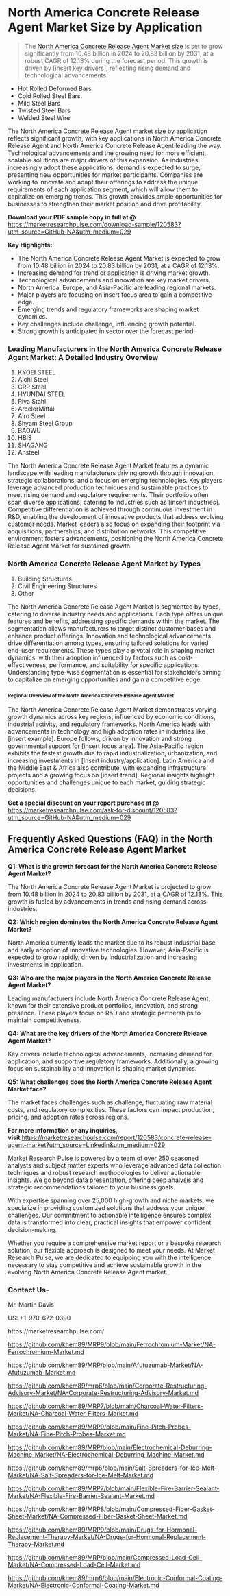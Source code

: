 <h1>North America Concrete Release Agent Market&nbsp;Size by Application</h1><blockquote><p>The <a href="https://marketresearchpulse.com/download-sample/120583?utm_source=GitHub-NA&amp;utm_medium=029">North America Concrete Release Agent Market size</a> is set to grow significantly from 10.48 billion in 2024 to 20.83 billion by 2031, at a robust CAGR of 12.13% during the forecast period. This growth is driven by [insert key drivers], reflecting rising demand and technological advancements.</p></blockquote><ul><li>Hot Rolled Deformed Bars.<li> Cold Rolled Steel Bars.<li> Mild Steel Bars<li> Twisted Steel Bars<li> Welded Steel Wire</li></ul><p>The North America Concrete Release Agent market size by application reflects significant growth, with key applications in North America Concrete Release Agent and North America Concrete Release Agent leading the way. Technological advancements and the growing need for more efficient, scalable solutions are major drivers of this expansion. As industries increasingly adopt these applications, demand is expected to surge, presenting new opportunities for market participants. Companies are working to innovate and adapt their offerings to address the unique requirements of each application segment, which will allow them to capitalize on emerging trends. This growth provides ample opportunities for businesses to strengthen their market position and drive profitability.</p><p><strong>Download your PDF sample copy in full at @ </strong><a href="https://marketresearchpulse.com/download-sample/120583?utm_source=GitHub-NA&amp;utm_medium=029">https://marketresearchpulse.com/download-sample/120583?utm_source=GitHub-NA&amp;utm_medium=029</a></p><p><strong>Key Highlights: </strong></p><ul><li>The North America Concrete Release Agent Market is expected to grow from 10.48 billion in 2024 to 20.83 billion by 2031, at a CAGR of 12.13%.</li><li>Increasing demand for trend or application is driving market growth.</li><li>Technological advancements and innovation are key market drivers.</li><li>North America, Europe, and Asia-Pacific are leading regional markets.</li><li>Major players are focusing on insert focus area to gain a competitive edge.</li><li>Emerging trends and regulatory frameworks are shaping market dynamics.</li><li>Key challenges include challenge, influencing growth potential.</li><li>Strong growth is anticipated in sector over the forecast period.</li></ul><h3>Leading Manufacturers in the North America Concrete Release Agent Market: A Detailed Industry Overview</h3><ol><li>KYOEI STEEL</li><li>Aichi Steel</li><li>CRP Steel</li><li>HYUNDAI STEEL</li><li>Riva Stahl</li><li>ArcelorMittal</li><li>Alro Steel</li><li>Shyam Steel Group</li><li>BAOWU</li><li>HBIS</li><li>SHAGANG</li><li>Ansteel</li></ol><div class="flex max-w-full flex-col flex-grow"><div class="min-h-8 text-message flex w-full flex-col items-end gap-2 whitespace-normal break-words [.text-message+&amp;]:mt-5" dir="auto" data-message-author-role="assistant" data-message-id="fd8432e4-4910-450d-b182-61b7bfb0a01f" data-message-model-slug="gpt-4o"><div class="flex w-full flex-col gap-1 empty:hidden first:pt-[3px]"><div class="markdown prose w-full break-words dark:prose-invert light"><p>The North America Concrete Release Agent Market features a dynamic landscape with leading manufacturers driving growth through innovation, strategic collaborations, and a focus on emerging technologies. Key players leverage advanced production techniques and sustainable practices to meet rising demand and regulatory requirements. Their portfolios often span diverse applications, catering to industries such as [insert industries]. Competitive differentiation is achieved through continuous investment in R&amp;D, enabling the development of innovative products that address evolving customer needs. Market leaders also focus on expanding their footprint via acquisitions, partnerships, and distribution networks. This competitive environment fosters advancements, positioning the North America Concrete Release Agent Market for sustained growth.</p></div></div></div></div><h3>North America Concrete Release Agent Market by Types</h3><ol><li>Building Structures<li> Civil Engineering Structures<li> Other</li></ol><div class="flex max-w-full flex-col flex-grow"><div class="min-h-8 text-message flex w-full flex-col items-end gap-2 whitespace-normal break-words [.text-message+&amp;]:mt-5" dir="auto" data-message-author-role="assistant" data-message-id="084470be-0bb7-4664-bddf-5156b4f41249" data-message-model-slug="gpt-4o-mini"><div class="flex w-full flex-col gap-1 empty:hidden first:pt-[3px]"><div class="markdown prose w-full break-words dark:prose-invert light"><p>The North America Concrete Release Agent Market is segmented by types, catering to diverse industry needs and applications. Each type offers unique features and benefits, addressing specific demands within the market. The segmentation allows manufacturers to target distinct customer bases and enhance product offerings. Innovation and technological advancements drive differentiation among types, ensuring tailored solutions for varied end-user requirements. These types play a pivotal role in shaping market dynamics, with their adoption influenced by factors such as cost-effectiveness, performance, and suitability for specific applications. Understanding type-wise segmentation is essential for stakeholders aiming to capitalize on emerging opportunities and gain a competitive edge.</p></div></div></div></div><h3><span style="font-size: 11px;">Regional Overview of the North America Concrete Release Agent Market</span></h3><div class="flex max-w-full flex-col flex-grow"><div class="min-h-8 text-message flex w-full flex-col items-end gap-2 whitespace-normal break-words [.text-message+&amp;]:mt-5" dir="auto" data-message-author-role="assistant" data-message-id="e9038762-ce64-4e30-91c9-9bd413514231" data-message-model-slug="gpt-4o-mini"><div class="flex w-full flex-col gap-1 empty:hidden first:pt-[3px]"><div class="markdown prose w-full break-words dark:prose-invert light"><p>The North America Concrete Release Agent Market demonstrates varying growth dynamics across key regions, influenced by economic conditions, industrial activity, and regulatory frameworks. North America leads with advancements in technology and high adoption rates in industries like [insert example]. Europe follows, driven by innovation and strong governmental support for [insert focus area]. The Asia-Pacific region exhibits the fastest growth due to rapid industrialization, urbanization, and increasing investments in [insert industry/application]. Latin America and the Middle East &amp; Africa also contribute, with expanding infrastructure projects and a growing focus on [insert trend]. Regional insights highlight opportunities and challenges unique to each market, guiding strategic decisions.</p></div></div></div></div><p><strong>Get a special discount on your report purchase at @ </strong><a href="https://marketresearchpulse.com/ask-for-discount/120583?utm_source=GitHub-NA&amp;utm_medium=029">https://marketresearchpulse.com/ask-for-discount/120583?utm_source=GitHub-NA&amp;utm_medium=029</a></p><h2>Frequently Asked Questions (FAQ) in the North America Concrete Release Agent Market</h2><p><strong>Q1: What is the growth forecast for the North America Concrete Release Agent Market?</strong></p><p>The North America Concrete Release Agent Market is projected to grow from 10.48 billion in 2024 to 20.83 billion by 2031, at a CAGR of 12.13%. This growth is fueled by advancements in trends and rising demand across industries.</p><p><strong>Q2: Which region dominates the North America Concrete Release Agent Market?</strong></p><p>North America currently leads the market due to its robust industrial base and early adoption of innovative technologies. However, Asia-Pacific is expected to grow rapidly, driven by industrialization and increasing investments in application.</p><p><strong>Q3: Who are the major players in the North America Concrete Release Agent Market?</strong></p><p>Leading manufacturers include North America Concrete Release Agent, known for their extensive product portfolios, innovation, and strong presence. These players focus on R&amp;D and strategic partnerships to maintain competitiveness.</p><p><strong>Q4: What are the key drivers of the North America Concrete Release Agent Market?</strong></p><p>Key drivers include technological advancements, increasing demand for application, and supportive regulatory frameworks. Additionally, a growing focus on sustainability and innovation is shaping market dynamics.</p><p><strong>Q5: What challenges does the North America Concrete Release Agent Market face?</strong></p><p>The market faces challenges such as challenge, fluctuating raw material costs, and regulatory complexities. These factors can impact production, pricing, and adoption rates across regions.</p><p><strong>For more information or any inquiries, visit&nbsp;</strong><a href="https://marketresearchpulse.com/report/120583/concrete-release-agent-market?utm_source=Linkedin&utm_medium=029">https://marketresearchpulse.com/report/120583/concrete-release-agent-market?utm_source=Linkedin&utm_medium=029</a></p><p>Market Research Pulse is powered by a team of over 250 seasoned analysts and subject matter experts who leverage advanced data collection techniques and robust research methodologies to deliver actionable insights. We go beyond data presentation, offering deep analysis and strategic recommendations tailored to your business goals.</p><p>With expertise spanning over 25,000 high-growth and niche markets, we specialize in providing customized solutions that address your unique challenges. Our commitment to actionable intelligence ensures complex data is transformed into clear, practical insights that empower confident decision-making.</p><p>Whether you require a comprehensive market report or a bespoke research solution, our flexible approach is designed to meet your needs. At Market Research Pulse, we are dedicated to equipping you with the intelligence necessary to stay competitive and achieve sustainable growth in the evolving North America Concrete Release Agent market.</p><h3><strong>Contact Us-</strong></h3><p>Mr. Martin Davis</p><p>US: +1-970-672-0390</p><p>https://marketresearchpulse.com/</p><p><a href="https://github.com/khem89/MRP9/blob/main/Ferrochromium-Market/NA-Ferrochromium-Market.md">https://github.com/khem89/MRP9/blob/main/Ferrochromium-Market/NA-Ferrochromium-Market.md</a></p><p><a href="https://github.com/khem89/MRP/blob/main/Afutuzumab-Market/NA-Afutuzumab-Market.md">https://github.com/khem89/MRP/blob/main/Afutuzumab-Market/NA-Afutuzumab-Market.md</a></p><p><a href="https://github.com/khem89/mrp6/blob/main/Corporate-Restructuring-Advisory-Market/NA-Corporate-Restructuring-Advisory-Market.md">https://github.com/khem89/mrp6/blob/main/Corporate-Restructuring-Advisory-Market/NA-Corporate-Restructuring-Advisory-Market.md</a></p><p><a href="https://github.com/khem89/MRP7/blob/main/Charcoal-Water-Filters-Market/NA-Charcoal-Water-Filters-Market.md">https://github.com/khem89/MRP7/blob/main/Charcoal-Water-Filters-Market/NA-Charcoal-Water-Filters-Market.md</a></p><p><a href="https://github.com/khem89/MRP9/blob/main/Fine-Pitch-Probes-Market/NA-Fine-Pitch-Probes-Market.md">https://github.com/khem89/MRP9/blob/main/Fine-Pitch-Probes-Market/NA-Fine-Pitch-Probes-Market.md</a></p><p><a href="https://github.com/khem89/MRP/blob/main/Electrochemical-Deburring-Machine-Market/NA-Electrochemical-Deburring-Machine-Market.md">https://github.com/khem89/MRP/blob/main/Electrochemical-Deburring-Machine-Market/NA-Electrochemical-Deburring-Machine-Market.md</a></p><p><a href="https://github.com/khem89/mrp6/blob/main/Salt-Spreaders-for-Ice-Melt-Market/NA-Salt-Spreaders-for-Ice-Melt-Market.md">https://github.com/khem89/mrp6/blob/main/Salt-Spreaders-for-Ice-Melt-Market/NA-Salt-Spreaders-for-Ice-Melt-Market.md</a></p><p><a href="https://github.com/khem89/MRP7/blob/main/Flexible-Fire-Barrier-Sealant-Market/NA-Flexible-Fire-Barrier-Sealant-Market.md">https://github.com/khem89/MRP7/blob/main/Flexible-Fire-Barrier-Sealant-Market/NA-Flexible-Fire-Barrier-Sealant-Market.md</a></p><p><a href="https://github.com/khem89/MRP8/blob/main/Compressed-Fiber-Gasket-Sheet-Market/NA-Compressed-Fiber-Gasket-Sheet-Market.md">https://github.com/khem89/MRP8/blob/main/Compressed-Fiber-Gasket-Sheet-Market/NA-Compressed-Fiber-Gasket-Sheet-Market.md</a></p><p><a href="https://github.com/khem89/MRP9/blob/main/Drugs-for-Hormonal-Replacement-Therapy-Market/NA-Drugs-for-Hormonal-Replacement-Therapy-Market.md">https://github.com/khem89/MRP9/blob/main/Drugs-for-Hormonal-Replacement-Therapy-Market/NA-Drugs-for-Hormonal-Replacement-Therapy-Market.md</a></p><p><a href="https://github.com/khem89/MRP/blob/main/Compressed-Load-Cell-Market/NA-Compressed-Load-Cell-Market.md">https://github.com/khem89/MRP/blob/main/Compressed-Load-Cell-Market/NA-Compressed-Load-Cell-Market.md</a></p><p><a href="https://github.com/khem89/mrp6/blob/main/Electronic-Conformal-Coating-Market/NA-Electronic-Conformal-Coating-Market.md">https://github.com/khem89/mrp6/blob/main/Electronic-Conformal-Coating-Market/NA-Electronic-Conformal-Coating-Market.md</a></p>

